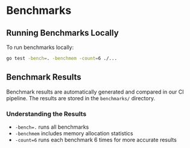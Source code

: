 # Benchmarks

## Running Benchmarks Locally

To run benchmarks locally:

```bash
go test -bench=. -benchmem -count=6 ./...
```

## Benchmark Results

Benchmark results are automatically generated and compared in our CI pipeline. The results are stored in the `benchmarks/` directory.

### Understanding the Results

- `-bench=.` runs all benchmarks
- `-benchmem` includes memory allocation statistics
- `-count=6` runs each benchmark 6 times for more accurate results